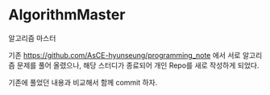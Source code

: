 # AlgorithmMaster
알고리즘 마스터

기존 https://github.com/AsCE-hyunseung/programming_note 에서 서로 알고리즘 문제를 풀어 올렸으나, 해당 스터디가 종료되어
개인 Repo를 새로 작성하게 되었다.

기존에 풀었던 내용과 비교해서 함께 commit 하자.
